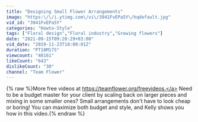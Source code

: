 ```yaml
---
title: "Designing Small Flower Arrangements"
image: "https:\/\/i.ytimg.com\/vi\/3941FvEPa5Y\/hqdefault.jpg"
vid_id: "3941FvEPa5Y"
categories: "Howto-Style"
tags: ["Floral design","Floral industry","Growing flowers"]
date: "2021-09-15T09:20:29+03:00"
vid_date: "2019-11-23T18:00:01Z"
duration: "PT18M17S"
viewcount: "48161"
likeCount: "643"
dislikeCount: "30"
channel: "Team Flower"
---
```

{% raw %}More free videos at <a rel="nofollow" target="blank" href="https://teamflower.org/freevideos.">https://teamflower.org/freevideos.</a> Need to be a budget master for your client by scaling back on larger pieces and mixing in some smaller ones? Small arrangements don't have to look cheap or boring! You can maximize both budget and style, and Kelly shows you how in this video.{% endraw %}
